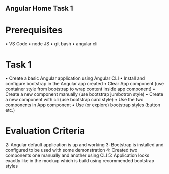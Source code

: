 ## Angular Home Task 1

# Prerequisites
  • VS Code
  • node JS
  • git bash
  • angular cli

# Task 1
  • Create a basic Angular application using Angular CLI
  • Install and configure bootstrap in the Angular app created
  • Clear App component (use container style from bootstrap to wrap  content inside app component)
  • Create a new component manually (use bootstrap jumbotron style)
  • Create a new component with cli (use bootstrap card style)
  • Use the two components in App component
  • Use (or explore) bootstrap styles (button etc.)

# Evaluation Criteria
 2: Angular default application is up and working
 3: Bootstrap is installed and configured to be used with some demonstration
 4: Created two components one manually and another using CLI
 5: Application looks exactly like in the mockup which is build using recommended bootstrap styles

